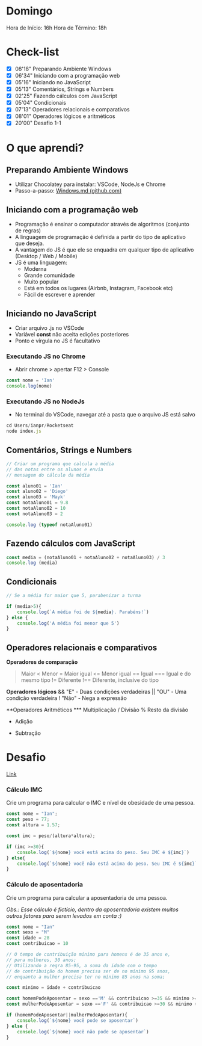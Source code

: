 # Domingo

Hora de Início: 16h
Hora de Término: 18h

# Check-list

- [x]  08'18" Preparando Ambiente Windows
- [x]  06'34" Iniciando com a programação web
- [x]  05'16" Iniciando no JavaScript
- [x]  05'13" Comentários, Strings e Numbers
- [x]  02'25" Fazendo cálculos com JavaScript
- [x]  05'04" Condicionais
- [x]  07'13" Operadores relacionais e comparativos
- [x]  08'01" Operadores lógicos e aritméticos
- [x]  20'00" Desafio 1-1

# O que aprendi?

## Preparando Ambiente Windows

- Utilizar Chocolatey para instalar: VSCode, NodeJs e Chrome
- Passo-a-passo: [Windows.md (github.com)](https://gist.github.com/maykbrito/1bb488966fa48fe016ef742321022b10)

## Iniciando com a programação web

- Programação é ensinar o computador através de algoritmos (conjunto de regras)
- A linguagem de programação é definida a partir do tipo de aplicativo que deseja.
- A vantagem do JS é que ele se enquadra em qualquer tipo de aplicativo (Desktop / Web / Mobile)
- JS é uma linguagem:
    - Moderna
    - Grande comunidade
    - Muito popular
    - Está em todos os lugares (Airbnb, Instagram, Facebook etc)
    - Fácil de escrever e aprender

## Iniciando no JavaScript

- Criar arquivo .js no VSCode
- Variável **const** não aceita edições posteriores
- Ponto e vírgula no JS é facultativo

### Executando JS no Chrome

- Abrir chrome > apertar F12 > Console

```jsx
const nome = 'Ian'
console.log(nome)
```

### Executando JS no NodeJs

- No terminal do VSCode, navegar até a pasta que o arquivo JS está salvo

```jsx
cd Users/ianpr/Rocketseat
node index.js
```

## Comentários, Strings e Numbers

```jsx
// Criar um programa que calcula a média
// das notas entre os alunos e envia
// mensagem do cálculo da média

const aluno01 = 'Ian'
const aluno02 = 'Diego'
const aluno03 = 'Mayk'
const notaAluno01 = 9.8
const notaAluno02 = 10
const notaAluno03 = 2

console.log (typeof notaAluno01)

```

## Fazendo cálculos com JavaScript

```jsx
const media = (notaAluno01 + notaAluno02 + notaAluno03) / 3
console.log (media)
```

## Condicionais

```jsx
// Se a média for maior que 5, parabenizar a turma

if (media>5){
    console.log(`A média foi de ${media}. Parabéns!`)
} else {
    console.log('A média foi menor que 5')
}
```

## Operadores relacionais e comparativos

**Operadores de comparação**
> Maior
< Menor
>= Maior igual
<= Menor igual
== Igual
=== Igual e do mesmo tipo
!= Diferente
!== Diferente, inclusive do tipo

**Operadores lógicos**
&& "E" - Duas condições verdadeiras
|| "OU" - Uma condição verdadeira
! "Não" - Nega a expressão

**Operadores Aritméticos
*** Multiplicação
/ Divisão
% Resto da divisão
+ Adição
- Subtração

# Desafio

[Link]()

### Cálculo IMC

Crie um programa para calcular o IMC e nível de obesidade de uma pessoa.

```jsx
const nome = "Ian";
const peso = 77;
const altura = 1.57;

const imc = peso/(altura*altura);

if (imc >=30){
    console.log(`${nome} você está acima do peso. Seu IMC é ${imc}`)
} else{
    console.log(`${nome} você não está acima do peso. Seu IMC é ${imc}`)
}
```

### Cálculo de aposentadoria

Crie um programa para calcular a aposentadoria de uma pessoa.

*Obs.: Esse cálculo é fictício, dentro da aposentadoria existem muitos outros fatores para serem levados em conta :)*

```jsx
const nome = "Ian"
const sexo = "M"
const idade = 28
const contribuicao = 10

// O tempo de contribuição mínimo para homens é de 35 anos e, 
// para mulheres, 30 anos;
// Utilizando a regra 85-95, a soma da idade com o tempo 
// de contribuição do homem precisa ser de no mínimo 95 anos, 
// enquanto a mulher precisa ter no mínimo 85 anos na soma;

const minimo = idade + contribuicao

const homemPodeAposentar = sexo =='M' && contribuicao >=35 && minimo >= 95
const mulherPodeAposentar = sexo =='F' && contribuicao >=30 && minimo >= 85

if (homemPodeAposentar||mulherPodeAposentar){
    console.log(`${nome} você pode se aposentar`)
} else {
    console.log(`${nome} você não pode se aposentar`)
}
```
